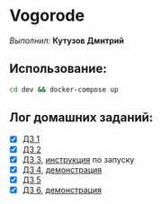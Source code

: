 # Vogorode
*Выполнил:* **Кутузов Дмитрий**

## Использование:
```bash
cd dev && docker-compose up
```

## Лог домашних заданий:
 - [X] [ДЗ 1](./docs/hw1.md)
 - [X] [ДЗ 2](./docs/hw2.md)
 - [X] [ДЗ 3](./docs/hw3.md), [инструкция](./dev/readme.md) по запуску
 - [X] [ДЗ 4](./docs/hw4.md), [демонстрация](https://youtu.be/fPgS9zNuPUo)
 - [X] [ДЗ 5](./docs/hw5.md)
 - [X] [ДЗ 6](./docs/hw6.md), [демонстрация](https://youtu.be/zjggYWk7v1Y)
